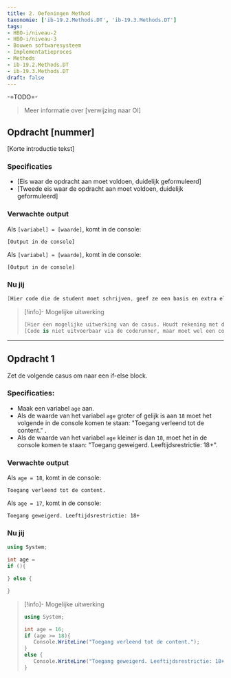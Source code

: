 ```yaml
---
title: 2. Oefeningen Method
taxonomie: ['ib-19.2.Methods.DT', 'ib-19.3.Methods.DT']
tags:
- HBO-i/niveau-2
- HBO-i/niveau-3
- Bouwen softwaresysteem
- Implementatieproces
- Methods
- ib-19.2.Methods.DT
- ib-19.3.Methods.DT
draft: false 
---
```


-=TODO=-

> Meer informatie over [verwijzing naar OI]

## Opdracht [nummer]
[Korte introductie tekst]

### Specificaties
- [Eis waar de opdracht aan moet voldoen, duidelijk geformuleerd]
- [Tweede eis waar de opdracht aan moet voldoen, duidelijk geformuleerd]

### Verwachte output
Als `[variabel] = [waarde]`, komt in de console:
```
[Output in de console]
```
Als `[variabel] = [waarde]`, komt in de console:
```
[Output in de console]
```

### Nu jij
``` csharp runner
[Hier code die de student moet schrijven, geef ze een basis en extra elementen zoals Usings al. Opdracht 1 meer geven, opdracht 10 minder]
``` 

> [!info]- Mogelijke uitwerking
> ``` csharp
> [Hier een mogelijke uitwerking van de casus. Houdt rekening met de lesstof die al zijn gegeven en dat het duidelijk genoeg is]
> [Code is niet uitvoerbaar via de coderunner, maar moet wel een codeblock zijn]
> ```

---
## Opdracht 1
Zet de volgende casus om naar een if-else block.

### Specificaties:
- Maak een variabel `age` aan.
- Als de waarde van het variabel `age` groter of gelijk is aan `18` moet het volgende in de console komen te staan: "Toegang verleend tot de content." .
- Als de waarde van het variabel `age` kleiner is dan `18`, moet het in de console komen te staan: "Toegang geweigerd. Leeftijdsrestrictie: 18+".

### Verwachte output
Als `age = 18`, komt in de console:
```
Toegang verleend tot de content.
```
Als `age = 17`, komt in de console:
```
Toegang geweigerd. Leeftijdsrestrictie: 18+
```

### Nu jij
```csharp runner
using System;

int age = 
if (){

} else {

}
``` 

> [!info]- Mogelijke uitwerking
> ``` csharp
> using System;
> 
> int age = 16;
> if (age >= 18){
>    Console.WriteLine("Toegang verleend tot de content.");
> }
> else {
>    Console.WriteLine("Toegang geweigerd. Leeftijdsrestrictie: 18+");
>}
> ```
